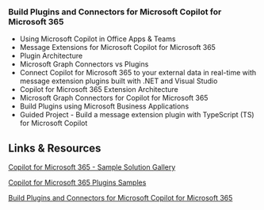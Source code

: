 ### Build Plugins and Connectors for Microsoft Copilot for Microsoft 365

- Using Microsoft Copilot in Office Apps & Teams
- Message Extensions for Microsoft Copilot for Microsoft 365
- Plugin Architecture
- Microsoft Graph Connectors vs Plugins
- Connect Copilot for Microsoft 365 to your external data in real-time with message extension plugins built with .NET and Visual Studio
- Copilot for Microsoft 365 Extension Architecture
- Microsoft Graph Connectors for Copilot for Microsoft 365
- Build Plugins using Microsoft Business Applications
- Guided Project - Build a message extension plugin with TypeScript (TS) for Microsoft Copilot

## Links & Resources

[Copilot for Microsoft 365 - Sample Solution Gallery](https://adoption.microsoft.com/en-us/sample-solution-gallery/?keyword=&sort-by=updateDateTime-true&page=1&product=Microsoft+365+Copilot)

[Copilot for Microsoft 365 Plugins Samples](https://github.com/OfficeDev/Copilot-for-M365-Plugins-Samples/tree/main)

[Build Plugins and Connectors for Microsoft Copilot for Microsoft 365](https://learn.microsoft.com/en-us/training/paths/build-plugins-connectors-microsoft-copilot-microsoft-365/)